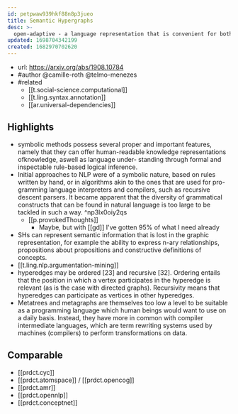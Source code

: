 ```yaml
---
id: petpwaw939hkf88n8p3jueo
title: Semantic Hypergraphs
desc: >-
  open-adaptive - a language representation that is convenient for both humans and machines can constitute a linguafranca, throughwhich systems of cognitive agents of different natures can cooperate in a way that is understandable and inspectable.
updated: 1698704342199
created: 1682970702620
---
```


- url: https://arxiv.org/abs/1908.10784
- #author @camille-roth @telmo-menezes
- #related 
  - [[t.social-science.computational]]
  - [[t.ling.syntax.annotation]]
  - [[ar.universal-dependencies]]

## Highlights

- symbolic methods possess several proper and important features, namely that they can offer human-readable knowledge representations ofknowledge, aswell as language under- standing through formal and inspectable rule-based logical inference.
- Initial approaches to NLP were of a symbolic nature, based on rules written by hand, or in algorithms akin to the ones that are used for pro- gramming language interpreters and compilers, such as recursive descent parsers. It became apparent that the  diversity of grammatical constructs that can be found in natural language is too large to be tackled in such a way. ^np3lx0oiy2qs
  - [[p.provokedThoughts]]
    - Maybe, but with [[gd]] I've gotten 95% of what I need already
- SHs can represent semantic information that is lost in the graphic representation, for example the ability to express n-ary relationships, propositions about propositions and constructive definitions of concepts.
- [[t.ling.nlp.argumentation-mining]]
- hyperedges may be ordered [23] and recursive [32]. Ordering entails that the position in which a vertex participates in the hyperedge is relevant (as is the case with directed graphs). Recursivity means that hyperedges can participate as vertices in other hyperedges.
- Metatrees and metagraphs are themselves too low a level to be suitable as a programming language which human beings would want to use on a daily basis. Instead, they have more in common with compiler intermediate languages, which are term rewriting systems used by machines (compilers) to perform transformations on data.
## Comparable

- [[prdct.cyc]]
- [[prdct.atomspace]] / [[prdct.opencog]]
- [[prdct.amr]]
- [[prdct.opennlp]]
- [[prdct.conceptnet]]